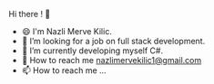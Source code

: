 Hi there !  👋 

- 😄 I'm Nazli Merve Kilic.
- 👀 I’m looking for a job on full stack development.
- 🌱 I’m currently developing myself C#.
- 💞️ How to reach me nazlimervekilic1@gmail.com
- 📫 How to reach me ...

<!---
nazlimervekilic/nazlimervekilic is a ✨ special ✨ repository because its `README.md` (this file) appears on your GitHub profile.
You can click the Preview link to take a look at your changes.
--->
